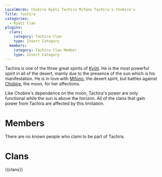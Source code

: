 ```yaml
---
LocalWords: Chobìre Kyōti Tachìra Mifúno Tachìra's Chobìre's
Title: Tachìra
categories:
  - Kyōti Clan
plugins:
  clans:
    category: Tachìra Clan
    type: Insert Category
  members:
    category: Tachìra Clan Member
    type: Insert Category
---
```


Tachìra is one of the three great spirits of [Kyōti](). He is the most powerful spirit in all of the desert, mainly due to the presence of the sun which is his manifestation. He is in love with [Mifúno](), the desert spirit, but battles against [Chobìre](), the moon, for her affections.

Like Chobìre's dependence on the moon, Tachìra's power are only functional while the sun is above the horizon. All of the clans that gain power from Tachìra are affected by this limitation.

# Members

There are no known people who claim to be part of Tachìra.

# Clans

{{clans}}
